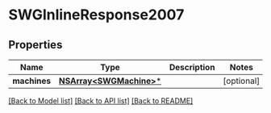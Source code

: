 # SWGInlineResponse2007

## Properties
Name | Type | Description | Notes
------------ | ------------- | ------------- | -------------
**machines** | [**NSArray&lt;SWGMachine&gt;***](SWGMachine.md) |  | [optional] 

[[Back to Model list]](../README.md#documentation-for-models) [[Back to API list]](../README.md#documentation-for-api-endpoints) [[Back to README]](../README.md)


